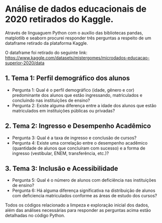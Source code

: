 # Análise de dados educacionais de 2020 retirados do Kaggle.
Através de linguaguem Python com o auxílio das bibliotecas pandas, matplotlib e seaborn procurei responder três perguntas a respeito de um dataframe retirado da plataforma Kaggle.

O dataframe foi retirado do seguinte link: https://www.kaggle.com/datasets/mistergomes/microdados-educacao-superior-2020/data

## 1. Tema 1: Perfil demográfico dos alunos
- Pergunta 1: Qual é o perfil demográfico (idade, gênero e cor) predominante dos alunos que estão ingressando, matriculados e concluindo nas instituições de ensino?
- Pergunta 2: Existe alguma diferença entre a idade dos alunos que estão matriculados em instituições públicas ou privadas?

## 2. Tema 2: Ingresso e Desempenho Acadêmico
- Pergunta 3: Qual é a taxa de ingresso e conclusão de cursos?
- Pergunta 4: Existe uma correlação entre o desempenho acadêmico (quantidade de alunos que concluíram com sucesso) e a forma de ingresso (vestibular, ENEM, transferência, etc.)?

## 3. Tema 3: Inclusão e Acessibilidade
- Pergunta 5: Qual é o número de alunos com deficiência nas instituições de ensino?
- Pergunta 6: Há alguma diferença significativa na distribuição de alunos com deficiencia matriculados conforme as áreas de estudo dos cursos?

Todos os códigos relacionado a limpeza e exploração inicial dos dados, além das análises necessárias para responder as perguntas acima estão detalhadas no código Python.
